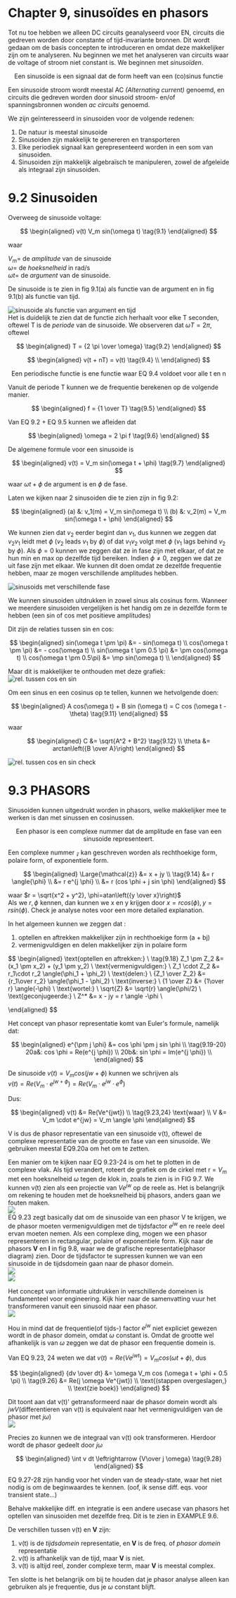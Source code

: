 # Chapter 9, sinusoïdes en phasors

Tot nu toe hebben we alleen DC circuits geanalyseerd voor EN, circuits die gedreven worden door constante of tijd-invariante bronnen. Dit wordt gedaan om de basis concepten te introduceren en omdat deze makkelijker zijn om te analyseren. Nu beginnen we met het analyseren van circuits waar de voltage of stroom niet constant is. We beginnen met _sinusoïden_.

$$\text{Een sinusoïde is een signaal dat de form heeft van een (co)sinus functie}$$

Een sinusoide stroom wordt meestal AC _(Alternating current)_ genoemd, en circuits die gedreven worden door sinusoid stroom- en/of spanningsbronnen wonden _ac circuits_ genoemd.

We zijn geïnteresseerd in sinusoiden voor de volgende redenen:

1. De natuur is meestal sinusoide
2. Sinusoiden zijn makkelijk te genereren en transporteren
3. Elke periodiek signaal kan gerepresenteerd worden in een som van sinusoiden.
4. Sinusoiden zijn makkelijk algebraïsch te manipuleren, zowel de afgeleide als integraal zijn sinusoiden.

# 9.2 Sinusoiden

Overweeg de sinusoide voltage:

$$
\begin{aligned}
    v(t) V_m sin(\omega t) \tag{9.1}
\end{aligned}
$$

waar

$V_m =$ de _amplitude_ van de sinusoide  
$\omega =$ de _hoeksnelheid_ in rad/s  
$\omega t=$ de _argument_ van de sinusoide.

De sinusoide is te zien in fig 9.1(a) als functie van de argument en in fig 9.1(b) als functie van tijd.

![sinusoide als functie van argument en tijd](./pics/9.1.PNG)  
Het is duidelijk te zien dat de functie zich herhaalt voor elke T seconden, oftewel T is de _periode_ van de sinusoide. We observeren dat $\omega T = 2 \pi$, oftewel

$$
\begin{aligned}
    T = {2 \pi \over \omega} \tag{9.2}
\end{aligned}
$$

$$
\begin{aligned}
    v(t + nT) = v(t) \tag{9.4}  \\
\end{aligned}
$$

$$
\text{Een periodische functie is ene functie waar EQ 9.4 voldoet voor alle t en n}
$$

Vanuit de periode T kunnen we de frequentie berekenen op de volgende manier.

$$
\begin{aligned}
    f = {1 \over T} \tag{9.5}
\end{aligned}
$$

Van EQ 9.2 + EQ 9.5 kunnen we afleiden dat

$$
\begin{aligned}
    \omega = 2 \pi f \tag{9.6}
\end{aligned}
$$

De algemene formule voor een sinusoide is

$$
\begin{aligned}
    v(t) = V_m sin(\omega t + \phi) \tag{9.7}
\end{aligned}
$$

waar $\omega t + \phi$ de argument is en $\phi$ de fase.

Laten we kijken naar 2 sinusoiden die te zien zijn in fig 9.2:

$$
\begin{aligned}
 (a) &: v_1(m) = V_m sin(\omega t) \\
 (b) &:   v_2(m) = V_m sin(\omega t + \phi)
\end{aligned}
$$

We kunnen zien dat $v_2$ eerder begint dan $v_1$, dus kunnen we zeggen dat $v_2 v_1$ leidt met $\phi$ ($v_2$ leads $v_1$ by $\phi$) of dat $v_1 v_2$ volgt met $\phi$ ($v_1$ lags behind $v_2$ by $\phi$). Als $\phi = 0$ kunnen we zeggen dat ze in fase zijn met elkaar, of dat ze hun min en max op dezelfde tijd bereiken. Indien $\phi \neq 0$, zeggen we dat ze uit fase zijn met elkaar. We kunnen dit doen omdat ze dezelfde frequentie hebben, maar ze mogen verschillende amplitudes hebben.

![sinusoids met verschillende fase](./pics/9.2.PNG)

We kunnen sinusoiden uitdrukken in zowel sinus als cosinus form. Wanneer we meerdere sinusoiden vergelijken is het handig om ze in dezelfde form te hebben (een sin of cos met positieve amplitudes)

Dit zijn de relaties tussen sin en cos:

$$
\begin{aligned}
    sin(\omega t \pm \pi) &= - sin(\omega t) \\
    cos(\omega t \pm \pi) &= - cos(\omega t) \\
    sin(\omega t \pm 0.5 \pi) &= \pm cos(\omega t) \\
    cos(\omega t \pm 0.5\pi) &= \mp sin(\omega t) \\
\end{aligned}
$$

Maar dit is makkelijker te onthouden met deze grafiek:
![rel. tussen cos en sin](./pics/9.3.PNG)

Om een sinus en een cosinus op te tellen, kunnen we hetvolgende doen:

$$
\begin{aligned}
    A cos(\omega t) + B sin (\omega t) = C cos (\omega t - \theta) \tag{9.11}
\end{aligned}
$$

waar

$$
\begin{aligned}
    C &= \sqrt{A^2 + B^2} \tag{9.12} \\
    \theta &= arctan\left({B \over A}\right)
\end{aligned}
$$

![rel. tussen cos en sin check](./pics/9.check.PNG)

# 9.3 PHASORS

Sinusoiden kunnen uitgedrukt worden in phasors, welke makkelijker mee te werken is dan met sinussen en cosinussen.

$$
\text{Een phasor is een complexe nummer dat de amplitude en fase van een sinusoide representeert.}
$$

Een complexe nummer $\mathcal{z}$ kan geschreven worden als rechthoekige form, polaire form, of exponentiele form.

$$
\begin{aligned}
    \Large{\mathcal{z}} &= x + jy \\ \tag{9.14}
    &= r \angle{\phi} \\
    &= r e^{j \phi} \\
    &= r (cos \phi + j sin \phi)
\end{aligned}
$$

waar $r = \sqrt{x^2 + y^2}, \phi=atan\left({y \over x}\right)$  
Als we $r, \phi$ kennen, dan kunnen we x en y krijgen door
$x = r cos (\phi), y = r sin(\phi)$. Check je analyse notes voor een more detailed explanation.

In het algemeen kunnen we zeggen dat :

1. optellen en aftrekken makkelijker zijn in rechthoekige form (a + bj)
2. vermenigvuldigen en delen makkelijker zijn in polaire form

$$
\begin{aligned}
    \text{optellen en aftrekken:} \\ \tag{9.18}
    Z_1 \pm Z_2 &= (x_1 \pm x_2) + (y_1 \pm y_2) \\
    \text{vermenigvuldigen:}  \\
    Z_1 \cdot Z_2 &= r_1\cdot r_2 \angle(\phi_1 + \phi_2) \\
     \text{delen:}  \\
    {Z_1 \over Z_2} &= {r_1\over r_2} \angle(\phi_1 - \phi_2) \\   \text{inverse:}  \\
    {1 \over Z} &= {1\over r} \angle(-\phi) \\
     \text{wortel:}  \\
    \sqrt{Z} &= \sqrt{r} \angle(\phi/2) \\
     \text{geconjugeerde:}  \\
    Z^* &= x - jy = r \angle -\phi \\

\end{aligned}
$$

Het concept van phasor representatie komt van Euler's formule, namelijk dat:

$$
\begin{aligned}
    e^{\pm j \phi} &= cos \phi \pm j sin \phi \\ \tag{9.19-20}
    20a&: cos \phi = Re(e^{j \phi}) \\
    20b&: sin \phi = Im(e^{j \phi}) \\
\end{aligned}
$$

De sinusoide $v(t) = V_m cos(jw + \phi)$ kunnen we schrijven als  
$v(t) = Re(V_m \cdot e^{jw + \phi}) = Re(V_m \cdot e^{jw} \cdot e^\phi)$

Dus:

$$
\begin{aligned}
    v(t) &= Re(Ve^{jwt}) \\ \tag{9.23,24}
    \text{waar} \\
    V &= V_m \cdot e^{jw} = V_m \angle \phi
\end{aligned}
$$

V is dus de phasor representatie van een sinusoide v(t), oftewel de complexe representatie van de grootte en fase van een sinusoide. We gebruiken meestal EQ9.20a om het om te zetten.

Een manier om te kijken naar EQ 9.23-24 is om het te plotten in de complexe vlak. Als tijd verandert, roteert de grafiek om de cirkel met r = $V_m$ met een hoeksnelheid $\omega$ tegen de klok in, zoals te zien is in FIG 9.7. We kunnen v(t) zien als een projectie van $Ve^{jw}$ op de reele as. Het is belangrijk om rekening te houden met de hoeksnelheid bij phasors, anders gaan we fouten maken.  
![](./pics/9.7.PNG)  
EQ 9.23 zegt basically dat om de sinusoide van een phasor V te krijgen, we de phasor moeten vermenigvuldigen met de tijdsfactor $e^{jw}$ en re reele deel ervan moeten nemen. Als een complexe ding, mogen we een phasor representeren in rectangular, polaire of exponentiele form.
Kijk naar de phasors **V** en **I** in fig 9.8, waar we de grafische representatie(phasor diagram) zien.
Door de tijdsfactor te supressen kunnen we van een sinusoide in de tijdsdomein gaan naar de phasor domein.  
![](./pics/9.7aa.PNG)  
![](./pics/9.8.PNG)

Het concept van informatie uitdrukken in verschillende domeinen is fundamenteel voor engineering. Kijk hier naar de samenvatting vuur het transformeren vanuit een sinusoid naar een phasor.  
![](./pics/9.t1.PNG)

Hou in mind dat de frequentie(of tijds-) factor $e^{jw}$ niet expliciet gewezen wordt in de phasor domein, omdat $\omega$ constant is. Omdat de grootte wel afhankelijk is van $\omega$ zeggen we dat de phasor een frequentie domein is.

Van EQ 9.23, 24 weten we dat $v(t) = Re(Ve^{jwt}) = V_m cos(\omega t + \phi)$, dus

$$
\begin{aligned}
    {dv \over dt} &= \omega V_m cos (\omega t + \phi + 0.5 \pi) \\ \tag{9.26}
    &= Re(j \omega Ve^{jwt}) \\
    \text{(stappen overgeslagen,} \\
    \text{zie boek)}
\end{aligned}
$$

Dit toont aan dat v(t)' getransformeerd naar de phasor domein wordt als $jwV$(differentieren van v(t) is equivalent naar het vermenigvuldigen van de phasor met $j\omega$)  
![](./pics/9.e27.PNG)

Precies zo kunnen we de integraal van v(t) ook transformeren. Hierdoor wordt de phasor gedeelt door $j\omega$

$$
\begin{aligned}
    \int v dt \leftrightarrow {V\over j \omega} \tag{9.28}
\end{aligned}
$$

EQ 9.27-28 zijn handig voor het vinden van de steady-state, waar het niet nodig is om de beginwaardes te kennen. (oof, ik sense diff. eqs. voor transient state...)

Behalve makkelijke diff. en integratie is een andere usecase van phasors het optellen van sinusoiden met dezelfde freq. Dit is te zien in EXAMPLE 9.6.

De verschillen tussen v(t) en **V** zijn:

1. v(t) is de _tijdsdomein_ representatie, en **V** is de freq. of _phasor domein_ representatie
2. v(t) is afhankelijk van de tijd, maar **V** is niet.
3. v(t) is altijd reel, zonder complexe term, maar **V** is meestal complex.

Ten slotte is het belangrijk om bij te houden dat je phasor analyse alleen kan gebruiken als je frequentie, dus je $\omega$ constant blijft.



